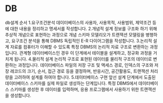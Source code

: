 # DB
db설계 순서
1.요구조건분석
데이터베이스의 사용자, 사용목적, 사용범위, 제약조건 등에 대한 내용을 정리하고 명세서를 작성합니다.
2.개념적 설계
정보를 구조화 하기 위해 추상적 개념으로 표현하는 과정으로 개념 스키마 모델리오가 트랜잭션 모델링을 병행하고, 
요구조건 분석을 통해 DBMS 독립적인 E-R 다이어그램을 작성합니다.
3.논리적 설계
자료를 컴퓨터가 이해할 수 있도록 특정 DBMS의 논리적 자료 구조로 변환하는 과정입니다. 
관계형 데이터베이스인 경우 이 단계에서 테이블을 설계하고, 정규화 과정을 거치게 됩니다.
4.물리적 설계
논리적 구조로 표현된 데이터를 물리적 구조의 데이터로 변환하는 과정입니다. 
데이터베이스 파일의 저장 구조 및 액세스 경로, 
인덱스의 구조와 저장 레코드의 크기, 순서, 접근 경로 등을 결정하며,
 반응시간, 공간활용도, 트랜잭션 처리량을 고려하여 설계를 하여야 합니다.
5.데이터베이스 구현
앞선 설계 단계에서 도출된 데이터베이스 스키마를 실제 파일로 생성하는 단계입니다.
 특정 DBMS에서 데이터베이스 스키마를 생성한 후 데이터를 입력하며, 
응용 프로그램에서 사용하기 위한 트랜잭션을 생성합니다. 
